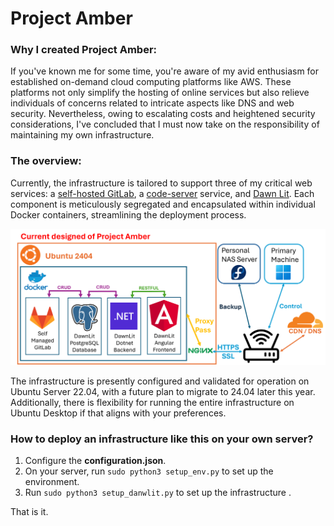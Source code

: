 # Project Amber

### Why I created Project Amber:

If you've known me for some time, you're aware of my avid enthusiasm for established on-demand cloud computing platforms like AWS. These platforms not only simplify the hosting of online services but also relieve individuals of concerns related to intricate aspects like DNS and web security. Nevertheless, owing to escalating costs and heightened security considerations, I've concluded that I must now take on the responsibility of maintaining my own infrastructure.



### The overview:

Currently, the infrastructure is tailored to support three of my critical web services: a [self-hosted GitLab](https://gitlab.dawnlit.com), a [code-server](https://github.com/coder/code-server) service, and [Dawn Lit](https://dawnlit.com/). Each component is meticulously segregated and encapsulated within individual Docker containers, streamlining the deployment process.

![overview](/assets/overview.png)

The infrastructure is presently configured and validated for operation on Ubuntu Server 22.04, with a future plan to migrate to 24.04 later this year. Additionally, there is flexibility for running the entire infrastructure on Ubuntu Desktop if that aligns with your preferences.



### How to deploy an infrastructure like this on your own server?

1. Configure the **configuration.json**.
2. On your server, run `sudo python3 setup_env.py` to set up the environment.
3. Run `sudo python3 setup_danwlit.py` to set up the infrastructure .

That is it.